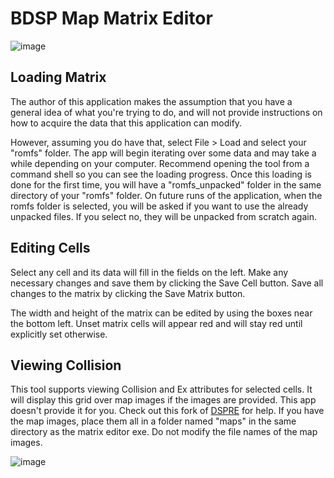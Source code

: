 # BDSP Map Matrix Editor

![image](https://user-images.githubusercontent.com/56665250/182005464-a3796ef5-e51b-4d5e-a76b-422e6dc33e0b.png)

## Loading Matrix

The author of this application makes the assumption that you have a general idea of what you're trying to do, and will not provide instructions on how to acquire the data that this application can modify.

However, assuming you do have that, select File > Load and select your "romfs" folder. The app will begin iterating over some data and may take a while depending on your computer. Recommend opening the tool from a command shell so you can see the loading progress. Once this loading is done for the first time, you will have a "romfs_unpacked" folder in the same directory of your "romfs" folder. On future runs of the application, when the romfs folder is selected, you will be asked if you want to use the already unpacked files. If you select no, they will be unpacked from scratch again.


## Editing Cells

Select any cell and its data will fill in the fields on the left. Make any necessary changes and save them by clicking the Save Cell button.
Save all changes to the matrix by clicking the Save Matrix button.

The width and height of the matrix can be edited by using the boxes near the bottom left. Unset matrix cells will appear red and will stay red until explicitly set otherwise.

## Viewing Collision

This tool supports viewing Collision and Ex attributes for selected cells. It will display this grid over map images if the images are provided. This app doesn't provide it for you. Check out this fork of [DSPRE](https://github.com/ycdevbdsp/DS-Pokemon-Rom-Editor) for help. If you have the map images, place them all in a folder named "maps" in the same directory as the matrix editor exe. Do not modify the file names of the map images.

![image](https://user-images.githubusercontent.com/56665250/211705773-0df22ffe-c733-48d2-8adc-72bb2d70da11.png)
